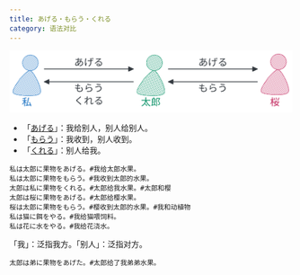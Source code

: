 ```yaml
---
title: あげる・もらう・くれる
category: 语法对比
---
```


![ageru-morau-kureru](/static/imgs/japanese-ageru-morau-kureru.svg)

- 「[あげる](../ageru)」：我给别人，别人给别人。
- 「[もらう](../morau)」：我收到，别人收到。
- 「[くれる](../kureru)」：别人给我。

```example
私は太郎に果物をあげる。#我给太郎水果。
私は太郎に果物をもらう。#我收到太郎的水果。
太郎は私に果物をくれる。#太郎给我水果。#太郎和樱
太郎は桜に果物をあげる。#太郎给樱水果。
桜は太郎に果物をもらう。#樱收到太郎的水果。#我和动植物
私は猫に餌をやる。#我给猫喂饲料。
私は花に水をやる。#我给花浇水。
```

「我」：泛指我方。「别人」：泛指对方。

```example
太郎は弟に果物をあげた。#太郎给了我弟弟水果。
```

